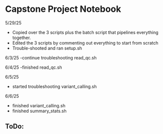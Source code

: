 # Capstone Project Notebook
5/29/25
- Copied over the 3 scripts plus the batch script that pipelines everything together.
- Edited the 3 scripts by commenting out everything to start from scratch
- Trouble-shooted and ran setup.sh

6/3/25
-continue troubleshooting read_qc.sh

6/4/25
-finished read_qc.sh

6/5/25
- started troubleshooting variant_calling.sh

6/6/25
- finished variant_calling.sh 
- finished summary_stats.sh


## ToDo:
